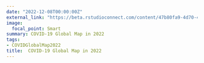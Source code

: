 ```yaml
---
date: "2022-12-08T00:00:00Z"
external_link: "https://beta.rstudioconnect.com/content/47b80fa9-4d70-4936-a96f-f30364f4d30d"
image:
  focal_point: Smart
summary: COVID-19 Global Map in 2022 
tags:
- COVIDGlobalMap2022
title:  COVID-19 Global Map in 2022 
---
```


